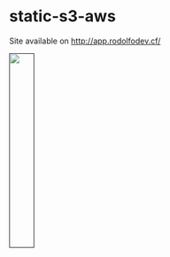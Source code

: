 # static-s3-aws

Site available on http://app.rodolfodev.cf/

  <a href="">
    <img src="https://s3.amazonaws.com/app.rodolfodev.cf/git.PNG" width="30%">
  </a>
